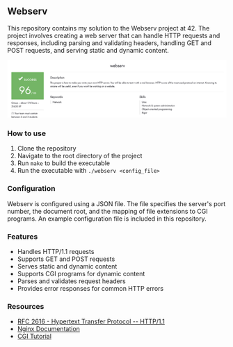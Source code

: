 ## Webserv

This repository contains my solution to the Webserv project at 42. The project involves creating a web server that can handle HTTP requests and responses, including parsing and validating headers, handling GET and POST requests, and serving static and dynamic content.

![](image.png)

### How to use

1. Clone the repository
2. Navigate to the root directory of the project
3. Run `make` to build the executable
4. Run the executable with `./webserv <config_file>`

### Configuration

Webserv is configured using a JSON file. The file specifies the server's port number, the document root, and the mapping of file extensions to CGI programs. An example configuration file is included in this repository.

### Features

- Handles HTTP/1.1 requests
- Supports GET and POST requests
- Serves static and dynamic content
- Supports CGI programs for dynamic content
- Parses and validates request headers
- Provides error responses for common HTTP errors

### Resources

- [RFC 2616 - Hypertext Transfer Protocol -- HTTP/1.1](https://tools.ietf.org/html/rfc2616)
- [Nginx Documentation](https://nginx.org/en/docs/)
- [CGI Tutorial](https://www.tutorialspoint.com/cgi/index.htm)
